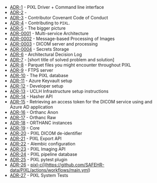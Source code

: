 

<!-- adrlog -->

* [ADR-1](cli/README.md) - PIXL Driver + Command line interface
* [ADR-2](cli/tests/README.md) - 
* [ADR-3](CODE_OF_CONDUCT.md) - Contributor Covenant Code of Conduct
* [ADR-4](CONTRIBUTING.md) - Contributing to `PIXL`.
* [ADR-5](docs/design/bigger_picture.md) - The bigger picture
* [ADR-0001](docs/design/decision-record/0001-multiservice-architecture.md) - Multi-service Architecture
* [ADR-0002](docs/design/decision-record/0002-message-processing.md) - Message-based Processing of Images
* [ADR-0003](docs/design/decision-record/0003-dicom-processing.md) - DICOM server and processing
* [ADR-0004](docs/design/decision-record/0004-secrets-storage.md) - Secrets Storage
* [ADR-6](docs/design/decision-record/index.md) - Architectural Decision Log
* [ADR-7](docs/design/decision-record/template.md) - [short title of solved problem and solution]
* [ADR-8](docs/file_types/parquet_files.md) - Parquet files you might encounter throughout PIXL
* [ADR-9](docs/services/ftp-server.md) - FTPS server
* [ADR-10](docs/services/pixl_database.md) - The PIXL database
* [ADR-11](docs/setup/azure-keyvault.md) - Azure Keyvault setup
* [ADR-12](docs/setup/developer.md) - Developer setup
* [ADR-13](docs/setup/uclh-infrastructure-setup.md) - UCLH Infrastructure setup instructions
* [ADR-14](hasher/README.md) - Hasher API
* [ADR-15](orthanc/orthanc-anon/docs/DicomServiceViaAAD.md) - Retrieving an access token for the DICOM service using and Azure AD application
* [ADR-16](orthanc/orthanc-anon/README.md) - Orthanc Anon
* [ADR-17](orthanc/orthanc-raw/README.md) - Orthanc Raw
* [ADR-18](orthanc/README.md) - ORTHANC instances
* [ADR-19](pixl_core/README.md) - Core
* [ADR-20](pixl_dcmd/README.md) - PIXL DICOM de-identifier
* [ADR-21](pixl_export/README.md) - PIXL Export API
* [ADR-22](pixl_imaging/alembic/README.md) - Alembic configuration
* [ADR-23](pixl_imaging/README.md) - PIXL Imaging API
* [ADR-24](postgres/README.md) - PIXL pipeline database
* [ADR-25](pytest-pixl/README.md) - PIXL pytest plugin
* [ADR-26](README.md) - [pixl-ci](https://github.com/SAFEHR-data/PIXL/actions/workflows/main.yml/badge.svg)](https://github.com/SAFEHR-data/PIXL/actions/workflows/main.yml)
* [ADR-27](test/README.md) - PIXL System Tests

<!-- adrlogstop -->






